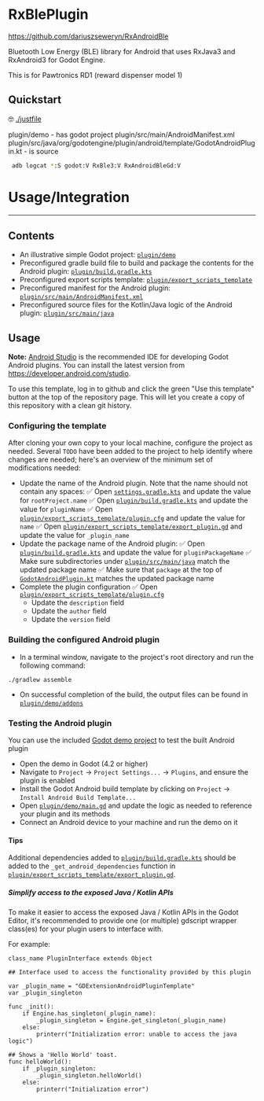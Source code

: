 # RxBlePlugin

https://github.com/dariuszseweryn/RxAndroidBle

Bluetooth Low Energy (BLE) library for Android that uses RxJava3 and RxAndroid3 for Godot Engine.

This is for Pawtronics RD1 (reward dispenser model 1)


## Quickstart
🤓 [./justfile](./justfile)

plugin/demo - has godot project
plugin/src/main/AndroidManifest.xml 
plugin/src/java/org/godotengine/plugin/android/template/GodotAndroidPlugin.kt - is source


```bash
 adb logcat *:S godot:V RxBle3:V RxAndroidBleGd:V
```

# Usage/Integration


----

## Contents
* An illustrative simple Godot project: [`plugin/demo`](plugin/demo)
* Preconfigured gradle build file to build and package the contents for the Android plugin: 
  [`plugin/build.gradle.kts`](plugin/build.gradle.kts)
* Preconfigured export scripts template: 
  [`plugin/export_scripts_template`](plugin/export_scripts_template)
* Preconfigured manifest for the Android plugin:
  [`plugin/src/main/AndroidManifest.xml`](plugin/src/main/AndroidManifest.xml)
* Preconfigured source files for the Kotlin/Java logic of the Android plugin: 
  [`plugin/src/main/java`](plugin/src/main/java)

## Usage
**Note:** [Android Studio](https://developer.android.com/studio) is the recommended IDE for
developing Godot Android plugins. 
You can install the latest version from https://developer.android.com/studio.

To use this template, log in to github and click the green "Use this template" button at the top 
of the repository page.
This will let you create a copy of this repository with a clean git history.

### Configuring the template
After cloning your own copy to your local machine, configure the project as needed. Several 
`TODO` have been added to the project to help identify where changes are needed; here's an 
overview of the minimum set of modifications needed:
* Update the name of the Android plugin. Note that the name should not contain any spaces:
  ✅ Open [`settings.gradle.kts`](settings.gradle.kts) and update the value for `rootProject.name`
  ✅ Open [`plugin/build.gradle.kts`](plugin/build.gradle.kts) and update the value for `pluginName`
  ✅ Open [`plugin/export_scripts_template/plugin.cfg`](plugin/export_scripts_template/plugin.cfg)
    and update the value for `name`
  ✅ Open [`plugin/export_scripts_template/export_plugin.gd`](plugin/export_scripts_template/export_plugin.gd)
    and update the value for `_plugin_name`
* Update the package name of the Android plugin:
  ✅ Open [`plugin/build.gradle.kts`](plugin/build.gradle.kts) and update the value for `pluginPackageName`
  ✅ Make sure subdirectories under [`plugin/src/main/java`](plugin/src/main/java) match the 
    updated package name
  ✅ Make sure that `package` at the top of [`GodotAndroidPlugin.kt`](plugin/src/main/java/org/godotengine/plugin/android/template/GodotAndroidPlugin.kt)
    matches the updated package name
* Complete the plugin configuration
  ✅ Open [`plugin/export_scripts_template/plugin.cfg`](plugin/export_scripts_template/plugin.cfg)
    * Update the `description` field
    * Update the `author` field
    * Update the `version` field

### Building the configured Android plugin
- In a terminal window, navigate to the project's root directory and run the following command:
```
./gradlew assemble
```
- On successful completion of the build, the output files can be found in
  [`plugin/demo/addons`](plugin/demo/addons)

### Testing the Android plugin
You can use the included [Godot demo project](plugin/demo/project.godot) to test the built Android 
plugin

- Open the demo in Godot (4.2 or higher)
- Navigate to `Project` -> `Project Settings...` -> `Plugins`, and ensure the plugin is enabled
- Install the Godot Android build template by clicking on `Project` -> `Install Android Build Template...`
- Open [`plugin/demo/main.gd`](plugin/demo/main.gd) and update the logic as needed to reference 
  your plugin and its methods
- Connect an Android device to your machine and run the demo on it

#### Tips
Additional dependencies added to [`plugin/build.gradle.kts`](plugin/build.gradle.kts) should be added to the `_get_android_dependencies`
function in [`plugin/export_scripts_template/export_plugin.gd`](plugin/export_scripts_template/export_plugin.gd).

##### Simplify access to the exposed Java / Kotlin APIs

To make it easier to access the exposed Java / Kotlin APIs in the Godot Editor, it's recommended to 
provide one (or multiple) gdscript wrapper class(es) for your plugin users to interface with.

For example:

```
class_name PluginInterface extends Object

## Interface used to access the functionality provided by this plugin

var _plugin_name = "GDExtensionAndroidPluginTemplate"
var _plugin_singleton

func _init():
	if Engine.has_singleton(_plugin_name):
		_plugin_singleton = Engine.get_singleton(_plugin_name)
	else:
		printerr("Initialization error: unable to access the java logic")

## Shows a 'Hello World' toast.
func helloWorld():
	if _plugin_singleton:
		_plugin_singleton.helloWorld()
	else:
		printerr("Initialization error")

```

